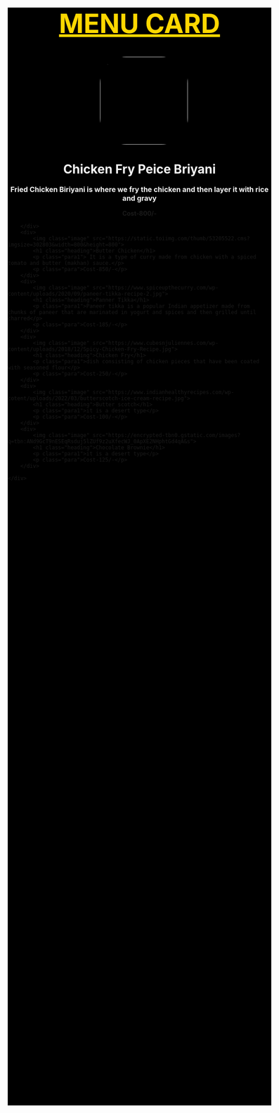 <!DOCTYPE html>
<html lang="en">
<head>
    <meta charset="UTF-8">
    <meta name="viewport" content="width=device-width, initial-scale=1.0">
    <title>Document</title>
    <link rel="icon" type="image" link="https://encrypted-tbn0.gstatic.com/images?q=tbn:ANd9GcTCi6TIn1LVd-ke8wXueGbjpj9TEUC4CoT7vpBIGTjS4Q&s">

</head>
<style>
    .container{
        margin: 100px;
        height: 2500px;
        width: 600px;
        justify-content: center;
        border: 10px;
        background-color: black;
        

    }
    .para{
        text-align: center;
        font-weight: bolder;

    }
    .image{
        height:200px;
        width:200px;
        margin-left:210px;
        border-radius:60px;
    }
    .heading{
        text-align: center;
        color:whitesmoke;
        font-weight: bolder;
        

    }
    .heading1{
            font-size: 60px;
            text-align: center;
            color:gold;
            text-decoration: underline;
    }
    .para1{
        font-size: medium;
        text-align:center ;
        font-weight:bold ;
        color: whitesmoke;

    }

</style>
<body>
    <div class="container">
        <h1 class="heading1">MENU CARD</h1>
        <div>
            <img class="image" src="https://encrypted-tbn0.gstatic.com/images?q=tbn:ANd9GcR7GeZrvFl6Yb5PgOYsY7f2eNEsNtGi_-1iuMtsfKydog&s">
            <h1 class="heading">Chicken Fry Peice Briyani</h1>
            <p class="para1">Fried Chicken Biriyani is where we fry the chicken and then layer it with rice and gravy</p>
            <p class="para">Cost-800/-</p>

        </div>
        <div>
            <img class="image" src="https://static.toiimg.com/thumb/53205522.cms?imgsize=302803&width=800&height=800">
            <h1 class="heading">Butter Chicken</h1>
            <p class="para1"> It is a type of curry made from chicken with a spiced tomato and butter (makhan) sauce.</p>
            <p class="para">Cost-850/-</p>
        </div>
        <div>
            <img class="image" src="https://www.spiceupthecurry.com/wp-content/uploads/2020/09/paneer-tikka-recipe-2.jpg">
            <h1 class="heading">Panner Tikka</h1>
            <p class="para1">Paneer tikka is a popular Indian appetizer made from chunks of paneer that are marinated in yogurt and spices and then grilled until charred</p>
            <p class="para">Cost-185/-</p>
        </div>
        <div>
            <img class="image" src="https://www.cubesnjuliennes.com/wp-content/uploads/2018/12/Spicy-Chicken-Fry-Recipe.jpg">
            <h1 class="heading">Chicken Fry</h1>
            <p class="para1">dish consisting of chicken pieces that have been coated with seasoned flour</p>
            <p class="para">Cost-250/-</p>
        </div>
        <div>
            <img class="image" src="https://www.indianhealthyrecipes.com/wp-cotent/uploads/2022/03/butterscotch-ice-cream-recipe.jpg">
            <h1 class="heading">Butter scotch</h1>
            <p class="para1">it is a desert type</p>
            <p class="para">Cost-100/-</p>
        </div>
        <div>
            <img class="image" src="https://encrypted-tbn0.gstatic.com/images?q=tbn:ANd9GcT9nESEqRsduj5lZUf9z2uXfecWJ_0ApXE2NHphtGd4qA&s">
            <h1 class="heading">Chocolate Brownie</h1>
            <p class="para1">it is a desert type</p>
            <p class="para">Cost-125/-</p>
        </div>
    
    </div>
    
</body>
</html00
>
